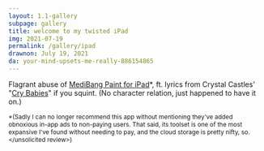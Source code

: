 ```yaml
---
layout: 1.1-gallery
subpage: gallery
title: welcome to my twisted iPad
img: 2021-07-19
permalink: /gallery/ipad
drawnon: July 19, 2021
da: your-mind-upsets-me-really-886154865
---
```

Flagrant abuse of <a href="https://medibangpaint.com/en/" target="_blank">MediBang Paint for iPad</a>\*, ft. lyrics from Crystal Castles' "<a href="https://www.youtube.com/watch?v=mFNwLpMkAiM" target="_blank">Cry Babies</a>" if you squint. (No character relation, just happened to have it on.)

<span style="font-size:.85em">\*(Sadly I can no longer recommend this app without mentioning they've added obnoxious in-app ads to non-paying users. That said, its toolset is one of the most expansive I've found without needing to pay, and the cloud storage is pretty nifty, so. \</unsolicited review>)</span>